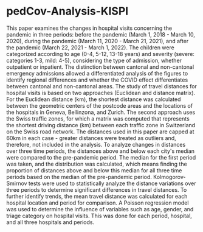 # pedCov-Analysis-KISPI
This paper examines the changes in hospital visits concerning the pandemic in three periods: before the pandemic (March 1, 2018 - March 10, 2020), during the pandemic (March 11, 2020 - March 21, 2021), and after the pandemic (March 22, 2021 - March 1, 2022). 
The children were categorized according to age (0-4, 5-12, 13-18 years) and severity (severe: categories 1-3, mild: 4-5), considering the type of admission, whether outpatient or inpatient. The distinction between cantonal and non-cantonal emergency admissions allowed a differentiated analysis of the figures to identify regional differences and whether the COVID effect differentiates between cantonal and non-cantonal areas. The study of travel distances for hospital visits is based on two approaches (Euclidean and distance matrix). For the Euclidean distance (km), the shortest distance was calculated between the geometric centers of the postcode areas and the locations of the hospitals in Geneva, Bellinzona, and Zurich. The second approach uses the Swiss traffic zones, for which a matrix was computed that represents the shortest driving distance (km) between each traffic zone in Switzerland on the Swiss road network. The distances used in this paper are capped at 60km in each case - greater distances were treated as outliers and, therefore, not included in the analysis. To analyze changes in distances over three time periods, the distances above and below each city's median were compared to the pre-pandemic period. The median for the first period was taken, and the distribution was calculated, which means finding the proportion of distances above and below this median for all three time periods based on the median of the pre-pandemic period.
Kolmogorov-Smirnov tests were used to statistically analyze the distance variations over three periods to determine significant differences in travel distances. To further identify trends, the mean travel distance was calculated for each hospital location and period for comparison. 
A Poisson regression model was used to determine the influence of variables such as age, gender, and triage category on hospital visits. This was done for each period, hospital, and all three hospitals and periods.
